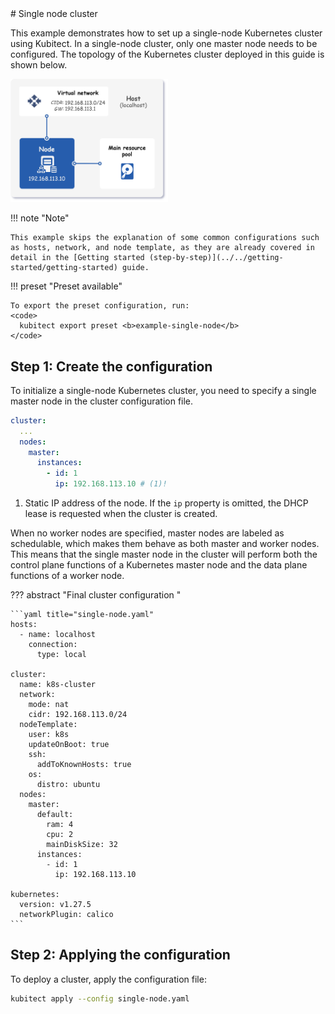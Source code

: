 <div markdown="1" class="text-center">
# Single node cluster
</div>

<div markdown="1" class="text-justify">

This example demonstrates how to set up a single-node Kubernetes cluster using Kubitect.
In a single-node cluster, only one master node needs to be configured.
The topology of the Kubernetes cluster deployed in this guide is shown below.

<div class="text-center">
  <img
    class="mobile-w-75"
    src="../../assets/images/topology-1m-arch.png"
    alt="Architecture of a single node cluster"
    width="50%">
</div>

!!! note "Note"

    This example skips the explanation of some common configurations such as hosts, network, and node template, as they are already covered in detail in the [Getting started (step-by-step)](../../getting-started/getting-started) guide.

!!! preset "Preset available"

    To export the preset configuration, run:
    <code>
      kubitect export preset <b>example-single-node</b>
    </code>

## Step 1: Create the configuration

To initialize a single-node Kubernetes cluster, you need to specify a single master node in the cluster configuration file.

```yaml title="single-node.yaml"
cluster:
  ...
  nodes:
    master:
      instances:
        - id: 1
          ip: 192.168.113.10 # (1)!
```

1.  Static IP address of the node.
    If the `ip` property is omitted, the DHCP lease is requested when the cluster is created.

When no worker nodes are specified, master nodes are labeled as schedulable, which makes them behave as both master and worker nodes.
This means that the single master node in the cluster will perform both the control plane functions of a Kubernetes master node and the data plane functions of a worker node.

??? abstract "Final cluster configuration <i class="click-tip"></i>"

    ```yaml title="single-node.yaml"
    hosts:
      - name: localhost
        connection:
          type: local

    cluster:
      name: k8s-cluster
      network:
        mode: nat
        cidr: 192.168.113.0/24
      nodeTemplate:
        user: k8s
        updateOnBoot: true
        ssh:
          addToKnownHosts: true
        os:
          distro: ubuntu
      nodes:
        master:
          default:
            ram: 4
            cpu: 2
            mainDiskSize: 32
          instances:
            - id: 1
              ip: 192.168.113.10

    kubernetes:
      version: v1.27.5
      networkPlugin: calico
    ```

## Step 2: Applying the configuration

To deploy a cluster, apply the configuration file:

```sh
kubitect apply --config single-node.yaml
```

</div>
